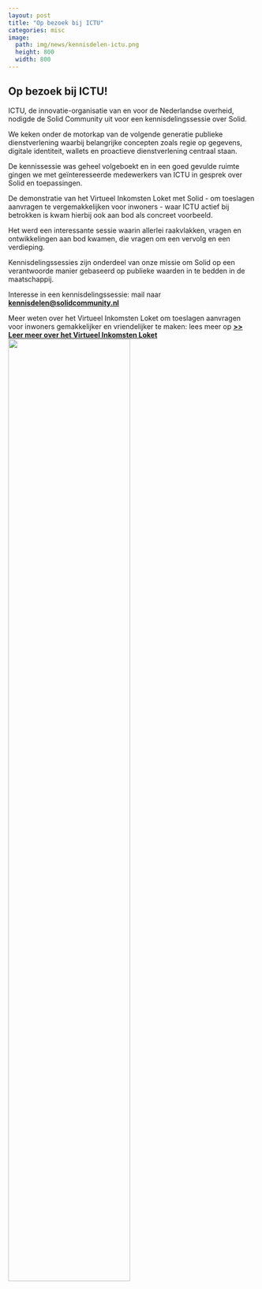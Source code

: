 ```yaml
---
layout: post
title: "Op bezoek bij ICTU"
categories: misc
image:
  path: img/news/kennisdelen-ictu.png
  height: 800
  width: 800
---
```


## Op bezoek bij ICTU!
ICTU, de innovatie-organisatie van en voor de Nederlandse overheid, nodigde de Solid Community uit voor een kennisdelingssessie over Solid.

We keken onder de motorkap van de volgende generatie publieke dienstverlening waarbij belangrijke concepten zoals regie op gegevens, digitale identiteit, wallets en proactieve dienstverlening centraal staan.

De kennissessie was geheel volgeboekt en in een goed gevulde ruimte gingen we met geïnteresseerde medewerkers van ICTU in gesprek over Solid en toepassingen.

De demonstratie van het Virtueel Inkomsten Loket met Solid - om toeslagen aanvragen te vergemakkelijken voor inwoners - waar ICTU actief bij betrokken is kwam hierbij ook aan bod als concreet voorbeeld.

Het werd een interessante sessie waarin allerlei raakvlakken, vragen en ontwikkelingen aan bod kwamen, die vragen om een vervolg en een verdieping.

Kennisdelingssessies zijn onderdeel van onze missie om Solid op een verantwoorde manier gebaseerd op publieke waarden in te bedden in de maatschappij.

Interesse in een kennisdelingssessie: mail naar **kennisdelen@solidcommunity.nl** 

Meer weten over het Virtueel Inkomsten Loket om toeslagen aanvragen voor inwoners gemakkelijker en vriendelijker te maken: lees meer op [**>> Leer meer over het Virtueel Inkomsten Loket**](vil.html)
<img src="https://www.solidcommunity.nl/img/news/kennisdelen-ictu.png" style="width:70%;">


